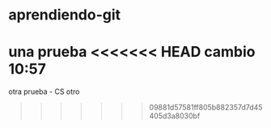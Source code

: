 aprendiendo-git
===============

una prueba
<<<<<<< HEAD
cambio 10:57
=======

otra prueba - CS
otro
>>>>>>> 09881d57581ff805b882357d7d45405d3a8030bf
